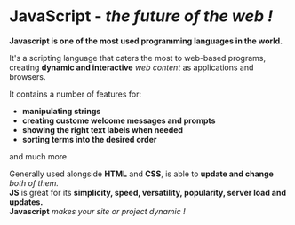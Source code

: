 # **JavaScript - <em>the future of the web !</em>**

**Javascript is one of the most used programming languages in the world.**

It's a scripting language that caters the most to web-based programs, creating **dynamic and interactive** <em>web content</em> as applications and browsers.

It contains a number of features for:
<ul>
<li><strong>manipulating strings</strong></li>
<li><strong>creating custome welcome messages and prompts</strong></li>
<li><strong>showing the right text labels when needed</strong></li>
<li><strong>sorting terms into the desired order</strong></li>
</ul>

and much more

Generally used alongside **HTML** and **CSS**, is able to **update and change** <em>both of them.</em><br>
**JS** is great for its **simplicity, speed, versatility, popularity, server load and updates.**<br>
**Javascript** <em>makes your site or project dynamic !</em>
